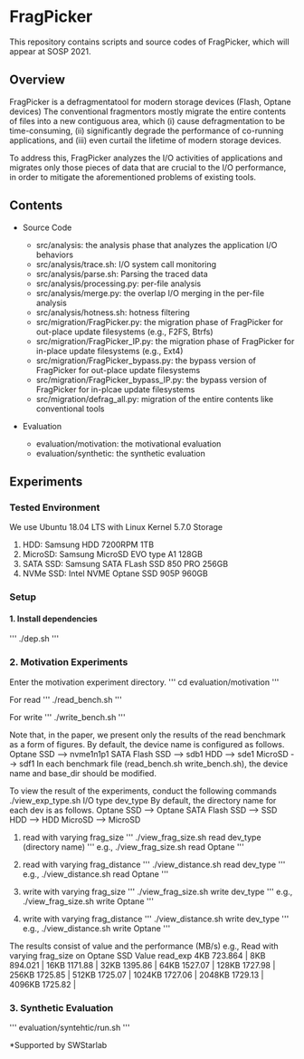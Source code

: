 # FragPicker
This repository contains scripts and source codes of FragPicker, which will appear at SOSP 2021.

## Overview
FragPicker is a defragmentatool for modern storage devices (Flash, Optane devices)
The conventional fragmentors mostly migrate the entire contents of files into a new contiguous area, which (i) cause defragmentation to be time-consuming, (ii) significantly degrade the performance of co-running applications, and (iii) even curtail the lifetime of modern storage devices.

To address this, FragPicker analyzes the I/O activities of applications and migrates only those pieces of data that are crucial to the I/O performance, in order to mitigate the aforementioned problems of existing tools.

## Contents
* Source Code
	- src/analysis: the analysis phase that analyzes the application I/O behaviors
	- src/analysis/trace.sh: I/O system call monitoring
	- src/analysis/parse.sh: Parsing the traced data
	- src/analysis/processing.py: per-file analysis
	- src/analysis/merge.py: the overlap I/O merging in the per-file analysis
	- src/analysis/hotness.sh: hotness filtering
	- src/migration/FragPicker.py: the migration phase of FragPicker for out-place update filesystems (e.g., F2FS, Btrfs)
	- src/migration/FragPicker\_IP.py: the migration phase of FragPicker for in-place update filesystems (e.g., Ext4)
	- src/migration/FragPicker\_bypass.py: the bypass version of FragPicker for out-place update filesystems
	- src/migration/FragPicker\_bypass\_IP.py: the bypass version of FragPicker for in-plcae update filesystems
	- src/migration/defrag\_all.py: migration of the entire contents like conventional tools

* Evaluation
	- evaluation/motivation: the motivational evaluation
	- evaluation/synthetic: the synthetic evaluation

## Experiments
### Tested Environment
We use Ubuntu 18.04 LTS with Linux Kernel 5.7.0
Storage
1) HDD: Samsung HDD 7200RPM 1TB
2) MicroSD: Samsung MicroSD EVO type A1 128GB
3) SATA SSD: Samsung SATA FLash SSD 850 PRO 256GB
4) NVMe SSD: Intel NVME Optane SSD 905P 960GB

### Setup
#### 1. Install dependencies
'''
./dep.sh
'''

### 2. Motivation Experiments
Enter the motivation experiment directory.
'''
cd evaluation/motivation
'''

For read
'''
./read\_bench.sh
'''

For write
'''
./write\_bench.sh
'''

Note that, in the paper, we present only the results of the read benchmark as a form of figures.
By default, the device name is configured as follows.
Optane SSD --> nvme1n1p1
SATA Flash SSD --> sdb1
HDD --> sde1
MicroSD --> sdf1
In each benchmark file (read\_bench.sh write\_bench.sh), the device name and base\_dir should be modified.

To view the result of the experiments, conduct the following commands
./view\_exp\_type.sh I/O type dev\_type
By default, the directory name for each dev is as follows.
Optane SSD --> Optane
SATA Flash SSD --> SSD
HDD --> HDD
MicroSD --> MicroSD

1. read with varying frag\_size
'''
./view\_frag\_size.sh read dev\_type (directory name)
'''
e.g., ./view\_frag\_size.sh read Optane
'''

2. read with varying frag\_distance
'''
./view\_distance.sh read dev\_type
'''
e.g., ./view\_distance.sh read Optane
'''

3. write with varying frag\_size
'''
./view\_frag\_size.sh write dev\_type
'''
e.g., ./view\_frag\_size.sh write Optane
'''

4. write with varying frag\_distance
'''
./view\_distance.sh write dev\_type
'''
e.g., ./view\_distance.sh write Optane
'''

The results consist of value and the performance (MB/s)
e.g., Read with varying frag\_size on Optane SSD
Value          read\_exp
4KB             723.864     |
8KB             894.021     |
16KB            1171.88     |
32KB            1395.86     |
64KB            1527.07     |
128KB           1727.98     |
256KB           1725.85     |
512KB           1725.07     |
1024KB          1727.06     |
2048KB          1729.13     |
4096KB          1725.82     |


### 3. Synthetic Evaluation
'''
evaluation/syntehtic/run.sh
'''


*Supported by SWStarlab
